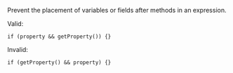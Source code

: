 
Prevent the placement of variables or fields after methods in an expression.

Valid:
````
if (property && getProperty()) {}
````

Invalid:
````
if (getProperty() && property) {}
````
